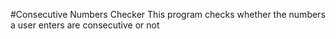 #Consecutive Numbers Checker
This program checks whether the numbers a user enters are consecutive or not
